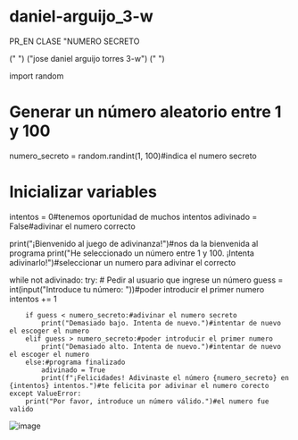# daniel-arguijo_3-w
PR_EN CLASE "NUMERO SECRETO 

(" ") 
("jose daniel arguijo torres 3-w")
(" ")

import random
# Generar un número aleatorio entre 1 y 100
numero_secreto = random.randint(1, 100)#indica el numero secreto 

# Inicializar variables
intentos = 0#tenemos oportunidad de muchos intentos 
adivinado = False#adivinar el numero correcto 

print("¡Bienvenido al juego de adivinanza!")#nos da la bienvenida al programa 
print("He seleccionado un número entre 1 y 100. ¡Intenta adivinarlo!")#seleccionar un numero para adivinar el correcto 

while not adivinado:
    try:
        # Pedir al usuario que ingrese un número
        guess = int(input("Introduce tu número: "))#poder introducir el primer numero 
        intentos += 1 

        if guess < numero_secreto:#adivinar el numero secreto 
            print("Demasiado bajo. Intenta de nuevo.")#intentar de nuevo el escoger el numero 
        elif guess > numero_secreto:#poder introducir el primer numero
            print("Demasiado alto. Intenta de nuevo.")#intentar de nuevo el escoger el numero 
        else:#programa finalizado 
            adivinado = True
            print(f"¡Felicidades! Adivinaste el número {numero_secreto} en {intentos} intentos.")#te felicita por adivinar el numero corecto 
    except ValueError:
        print("Por favor, introduce un número válido.")#el numero fue valido 

        
![image](https://github.com/user-attachments/assets/c76af22e-1b58-4dd5-988d-6336cd764249)

